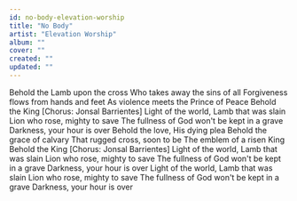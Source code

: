 ```yaml
---
id: no-body-elevation-worship
title: "No Body"
artist: "Elevation Worship"
album: ""
cover: ""
created: ""
updated: ""
---
```


Behold the Lamb upon the cross
Who takes away the sins of all
Forgiveness flows from hands and feet
As violence meets the Prince of Peace
Behold the King
[Chorus: Jonsal Barrientes]
Light of the world, Lamb that was slain
Lion who rose, mighty to save
The fullness of God won't be kept in a grave
Darkness, your hour is over
Behold the love, His dying plea
Behold the grace of calvary
That rugged cross, soon to be
The emblem of a risen King
Behold the King
[Chorus: Jonsal Barrientes]
Light of the world, Lamb that was slain
Lion who rose, mighty to save
The fullness of God won't be kept in a grave
Darkness, your hour is over
Light of the world, Lamb that was slain
Lion who rose, mighty to save
The fullness of God won't be kept in a grave
Darkness, your hour is over